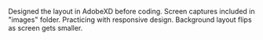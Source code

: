 Designed the layout in AdobeXD before coding. Screen captures included in "images" folder. Practicing with responsive design. Background layout flips as screen gets smaller.
